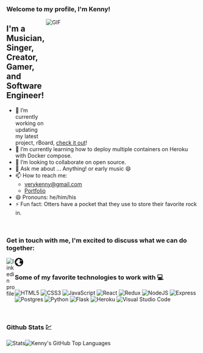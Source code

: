### Welcome to my profile, I'm Kenny!

<img align="right" alt="GIF" src="https://i.pinimg.com/originals/e4/26/70/e426702edf874b181aced1e2fa5c6cde.gif" width="400" height="300">

## I'm a Musician, Singer, Creator, Gamer, and Software Engineer!
- 🔭 I’m currently working on updating my latest project, rBoard, [check it out](https://github.com/verykenny/r-board)!
- 🌱 I’m currently learning how to deploy multiple containers on Heroku with Docker compose.
- 👯 I’m looking to collaborate on open source.
- 💬 Ask me about ... Anything! or early music 😄 
- 📫 How to reach me: 
  - verykenny@gmail.com
  - [Portfolio][website]
- 😄 Pronouns: he/him/his
- ⚡ Fun fact: Otters have a pocket that they use to store their favorite rock in.

<br />


### Get in touch with me, I'm excited to discuss what we can do together:
[<img align="left" alt="linkedin profile" width="22px" src="https://cdn.jsdelivr.net/npm/simple-icons@v3/icons/linkedin.svg" />][linkedin]
[<img align="left" alt="profile" width="22px" src="https://raw.githubusercontent.com/iconic/open-iconic/master/svg/globe.svg" />][website]
<br />


### Some of my favorite technologies to work with 💻

![HTML5](https://img.shields.io/badge/html5-%23E34F26.svg?&style=for-the-badge&logo=html5&logoColor=white)
<img alt="CSS3" src="https://img.shields.io/badge/css3-%231572B6.svg?&style=for-the-badge&logo=css3&logoColor=white"/>
<img alt="JavaScript" src="https://img.shields.io/badge/javascript-%23323330.svg?&style=for-the-badge&logo=javascript&logoColor=%23F7DF1E"/>
<img alt="React" src="https://img.shields.io/badge/react-%2320232a.svg?&style=for-the-badge&logo=react&logoColor=%2361DAFB"/>
<img alt="Redux" src="https://img.shields.io/badge/redux-%23593d88.svg?&style=for-the-badge&logo=redux&logoColor=white"/>
<img alt="NodeJS" src="https://img.shields.io/badge/node.js-%2343853D.svg?&style=for-the-badge&logo=node.js&logoColor=white"/>
![Express](https://img.shields.io/badge/Express.js-000000?style=for-the-badge&logo=express&logoColor=white)
<img alt="Postgres" src ="https://img.shields.io/badge/postgres-%23316192.svg?&style=for-the-badge&logo=postgresql&logoColor=white"/>
<img alt="Python" src="https://img.shields.io/badge/python-%2314354C.svg?&style=for-the-badge&logo=python&logoColor=white"/>
<img alt="Flask" src="https://img.shields.io/badge/flask-%23000.svg?&style=for-the-badge&logo=flask&logoColor=white"/>
<img alt="Heroku" src="https://img.shields.io/badge/heroku-%23430098.svg?&style=for-the-badge&logo=heroku&logoColor=white"/>
<img alt="Visual Studio Code" src="https://img.shields.io/badge/VisualStudioCode-0078d7.svg?&style=for-the-badge&logo=visual-studio-code&logoColor=white"/>

<br />

### Github Stats 💹
<img alt="Stats" width="600px" height="200px" src="https://github-readme-stats.vercel.app/api?username=verykenny&&show_icons=true&theme=gruvbox"><img alt="Kenny's GitHub Top Languages" src="https://github-readme-stats.vercel.app/api/top-langs/?username=verykenny" />

<br />

[website]:https://kennethdonahue.com/
[linkedin]: https://www.linkedin.com/in/kenneth-donahue/
